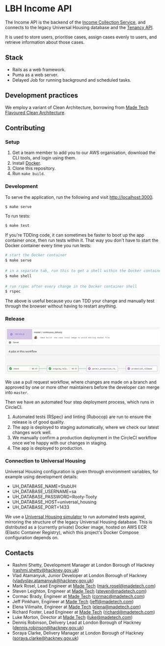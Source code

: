 # LBH Income API

The Income API is the backend of the [Income Collection Service][github-ics], and connects to the legacy Universal Housing database and the [Tenancy API][github-tenancy-api].

It is used to store users, prioritise cases, assign cases evenly to users, and retrieve information about those cases.

## Stack

- Rails as a web framework.
- Puma as a web server.
- Delayed Job for running background and scheduled tasks.

## Development practices

We employ a variant of Clean Architecture, borrowing from [Made Tech Flavoured Clean Architecture][mt-ca].

## Contributing

### Setup

1. Get a team member to add you to our AWS organisation, download the CLI tools, and login using them.
2. Install [Docker][docker-download].
3. Clone this repository.
4. Run `make build`.

### Development

To serve the application, run the following and visit [http://localhost:3000](http://localhost:3000).

```sh
$ make serve
```

To run tests:

```sh
$ make test
```

If you're TDDing code, it can sometimes be faster to boot up the app container once, then run tests within it. That way you don't have to start the Docker container every time you run tests:

```sh
# start the Docker container
$ make serve

# in a separate tab, run this to get a shell within the Docker container
$ make shell

# run rspec after every change in the Docker container shell
$ rspec
```

The above is useful because you can TDD your change and manually test through the browser without having to restart anything.

### Release

![Circle CI Workflow Example](docs/circle_ci_workflow.png)

We use a pull request workflow, where changes are made on a branch and approved by one or more other maintainers before the developer can merge into `master`.

Then we have an automated four step deployment process, which runs in CircleCI.

1. Automated tests (RSpec) and linting (Rubocop) are run to ensure the release is of good quality.
2. The app is deployed to staging automatically, where we check our latest changes work well.
3. We manually confirm a production deployment in the CircleCI workflow once we're happy with our changes in staging.
4. The app is deployed to production.

### Connection to Universal Housing

Universal Housing configuration is given through environment variables, for example using development details:

- UH_DATABASE_NAME=StubUH
- UH_DATABASE_USERNAME=sa
- UH_DATABASE_PASSWORD=Rooty-Tooty
- UH_DATABASE_HOST=universal_housing
- UH_DATABASE_PORT=1433

We use a [Universal Housing simulator][github-uh-simulator] to run automated tests against, mirroring the structure of the legacy Universal Housing database. This is distributed as a (currently private) Docker image, hosted on AWS ECR (Elastic Container Registry), which this project's Docker Compose configuration depends on.

## Contacts

- Rashmi Shetty, Development Manager at London Borough of Hackney (rashmi.shetty@hackney.gov.uk)
- Vlad Atamanyuk, Junior Developer at London Borough of Hackney (vladyslav.atamanyuk@hackney.gov.uk)
- Mark Rosel, Lead Engineer at [Made Tech][made-tech] (mark.rosel@madetech.com)
- Steven Leighton, Engineer at [Made Tech][made-tech] (steven@madetech.com)
- Cormac Brady, Engineer at [Made Tech][made-tech] (cormac@madetech.com)
- Jeff Pinkham, Engineer at [Made Tech][made-tech] (jeff@madetech.com)
- Elena Vilimaite, Engineer at [Made Tech][made-tech] (elena@madetech.com)
- Richard Foster, Lead Engineer at [Made Tech][made-tech] (richard@madetech.com)
- Luke Morton, Director at [Made Tech][made-tech] (luke@madetech.com)
- Dennis Robinson, Delivery Lead at London Borough of Hackney (dennis.robinson@hackney.gov.uk)
- Soraya Clarke, Delivery Manager at London Borough of Hackney (soraya.clarke@hackney.gov.uk)

[github-uh-simulator]: https://github.com/LBHackney-IT/lbh-universal-housing-simulator
[github-ics]: https://github.com/LBHackney-IT/LBH-IncomeCollection
[github-tenancy-api]: https://github.com/LBHackney-IT/LBHTenancyAPI
[docker-download]: https://www.docker.com/products/docker-desktop
[mt-ca]: https://github.com/madetech/clean-architecture
[made-tech]: https://madetech.com/
